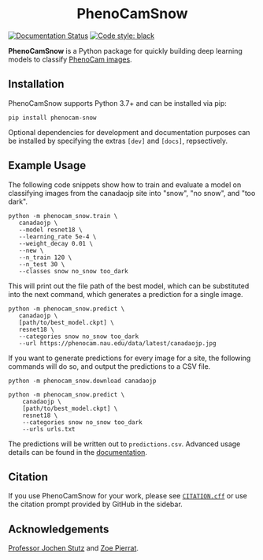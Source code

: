 <h1 align="center">PhenoCamSnow</h1>

[![Documentation Status](https://readthedocs.org/projects/phenocamsnow/badge/?version=latest)](https://phenocamsnow.readthedocs.io/en/latest/?badge=latest)
[![Code style: black](https://img.shields.io/badge/code%20style-black-000000.svg)](https://github.com/psf/black)

**PhenoCamSnow** is a Python package for quickly building deep learning models to classify [PhenoCam images](https://phenocam.sr.unh.edu/).

## Installation

PhenoCamSnow supports Python 3.7+ and can be installed via pip:

```console
pip install phenocam-snow
```

Optional dependencies for development and documentation purposes can be installed by specifying the extras `[dev]` and `[docs]`, repsectively. 

## Example Usage

The following code snippets show how to train and evaluate a model on classifying images from the canadaojp site into "snow", "no snow", and "too dark".

```console
python -m phenocam_snow.train \
   canadaojp \
   --model resnet18 \
   --learning_rate 5e-4 \
   --weight_decay 0.01 \
   --new \
   --n_train 120 \
   --n_test 30 \
   --classes snow no_snow too_dark
```
This will print out the file path of the best model, which can be substituted into the next command, which generates a prediction for a single image.

```console
python -m phenocam_snow.predict \
   canadaojp \
   [path/to/best_model.ckpt] \
   resnet18 \
   --categories snow no_snow too_dark
   --url https://phenocam.nau.edu/data/latest/canadaojp.jpg
```

If you want to generate predictions for every image for a site, the following commands will do so, and output the predictions to a CSV file.

```console
python -m phenocam_snow.download canadaojp

python -m phenocam_snow.predict \
    canadaojp \
    [path/to/best_model.ckpt] \
    resnet18 \
    --categories snow no_snow too_dark
    --urls urls.txt
```

The predictions will be written out to `predictions.csv`. Advanced usage details can be found in the [documentation](http://phenocamsnow.readthedocs.io/).

## Citation

If you use PhenoCamSnow for your work, please see [`CITATION.cff`](CITATION.cff) or use the citation prompt provided by GitHub in the sidebar.

## Acknowledgements

[Professor Jochen Stutz](https://atmos.ucla.edu/people/faculty/jochen-stutz) and [Zoe Pierrat](https://atmos.ucla.edu/people/graduate-student/zoe-pierrat).
